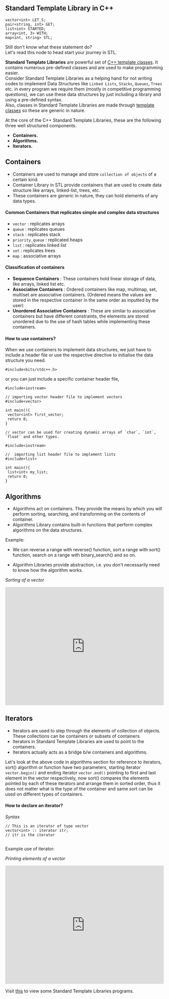 ## Standard Template Library in C++

```
vector<int> LET_S;
pair<string, int> GET;
list<int> STARTED;
array<int, 3> WITH;
map<int, string> STL;
```
Still don't know what these statement do?<br>
Let's read this node to head start your journey in STL.

**Standard Template Libraries** are powerful set of [C++ template classes](https://abhishekchandra.hashnode.dev/templates-in-cpp). It contains numerous pre-defined classes and are used to make programming easier.<br>
Consider Standard Template Libraries as a helping hand for not writing codes to implement Data Structures like `Linked Lists`, `Stacks`, `Queues`,  `Trees` etc.  in every program we require them (mostly in competitive programming questions), we can use these data structures by just including a library and using a pre-defined syntax.<br>
Also, classes in Standard Template Libraries are made through [template classes](https://abhishekchandra.hashnode.dev/templates-in-cpp) so these are generic in nature.


At the core of the C++ Standard Template Libraries, these are the following three well structured components.
 - **Containers.**
 - **Algorithms.**
 - **Iterators.**

## Containers 
 - Containers are used to manage and store `collection of objects` of a certain kind.
 - Container Library in STL provide containers that are used to create data structure like arrays, linked-list, trees, etc.
 - These containers are generic in nature, they can hold elements of any data types.

#### Common Containers that replicates simple and complex data structures
   - `vector` : replicates arrays
   - `queue` : replicates queues
   - `stack` : replicates stack
   - `priority_queue` : replicated heaps
   - `list` : replicates linked list
   - `set` : replicates trees
   - `map` : associative arrays

#### Classification of containers
 - **Sequence Containers** : These containers hold linear storage of data, like arrays, linked list etc.
 - **Associative Containers** : Ordered containers like map, multimap, set, multiset are associative containers. (Ordered means the values are stored in the respective container in the same order as inputted by the user)
 - **Unordered Associative Containers** : These are similar to associative containers but have different constraints, the elements are stored unordered due to the use of hash tables while implementing these containers.

#### How to use containers?
When we use containers to implement data structures, we just have to include a header file or use the respective directive to initialise the data structure you need.
```
#include<bits/stdc++.h>
```
or you can just include a specific container header file,

```
#include<iostream>

// importing vector header file to implement vectors
#include<vector>

int main(){
 vector<int> first_vector;
 return 0;
}

// vector can be used for creating dynamic arrays of `char`, `int`, `float` and other types.

```

```
#include<iostream>

//  importing list header file to implement lists
#include<list>

int main(){
 list<int> my_list;
 return 0;
}

```


## Algorithms
 - Algorithms act on containers. They provide the means by which you will perform sorting, searching, and transforming on the contents of container.
 - Algorithms Library contains built-in functions that perform complex algorithms on the data structures. 

Example: 
 - We can reverse a range with reverse() function, sort a range with sort() function, search on a range with binary_search() and so on.

 - Algorithm Libraries provide abstraction, i.e. you don't necessarily need to know how the algorithm works.

*Sorting of a vector*

<iframe style='max-width:100%; border: none' height=375 width=700 src=https://www.interviewbit.com/embed/snippet/c259affc45a5d8bc8a31 title='Interviewbit Ide snippet/c259affc45a5d8bc8a31' loading="lazy" allow="clipboard-write" allowfullscreen></iframe>

## Iterators
 - Iterators are used to step through the elements of collection of objects. These collections can be containers or subsets of containers.
 - Iterators in Standard Template Libraries are used to point to the containers.
 - Iterators actually acts as a bridge b/w containers and algorithms.

Let's look at the above code in algorithms section for reference to iterators, <br>
sort() algorithm or function have two parameters, starting iterator `vector.begin()` and ending iterator `vector.end()` pointing to first and last element in the vector respectively, now sort() compares the elements pointed by each of these iterators and arrange them in sorted order, thus it does not matter what is the type of the container and same sort can be used on different types of containers.

#### How to declare an iterator?
*Syntax*
```
// This is an iterator of type vector
vector<int> :: iterator itr; 
// itr is the iterator
 
```
Example use of iterator:

*Printing elements of a vector*

<iframe style='max-width:100%; border: none' height=375 width=700 src=https://www.interviewbit.com/embed/snippet/7440b7182e95d1e09db9 title='Interviewbit Ide snippet/7440b7182e95d1e09db9' loading="lazy" allow="clipboard-write" allowfullscreen></iframe>

Visit [this](https://github.com/abhishekchandra2522k/CPPrograms/tree/master/Standard%20Template%20Library%20) to view some Standard Template Libraries programs.
